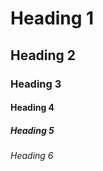 Heading 1
=========

Heading 2
---------

### Heading 3

#### Heading 4

##### Heading 5

###### Heading 6